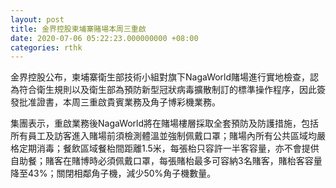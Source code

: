 ```yaml
---
layout: post
title: 金界控股柬埔寨賭場本周三重啟
date: 2020-07-06 05:22:23.000000000 +08:00
categories: rthk
---
```


金界控股公布，柬埔寨衛生部技術小組對旗下NagaWorld賭場進行實地檢查，認為符合衛生規則以及衛生部為預防新型冠狀病毒擴散制訂的標準操作程序，因此簽發批准證書，本周三重啟貴賓業務及角子博彩機業務。

集團表示，重啟業務後NagaWorld將在賭場樓層採取全套預防及防護措施，包括所有員工及訪客進入賭場前須檢測體溫並強制佩戴口罩；賭場內所有公共區域均嚴格定期消毒；餐飲區域餐枱間距離1.5米，每張枱只容許一半客容量，亦不會提供自助餐；賭客在賭博時必須佩戴口罩，每張賭枱最多可容納3名賭客，賭枱客容量降至43%；關閉相鄰角子機，減少50%角子機數量。
